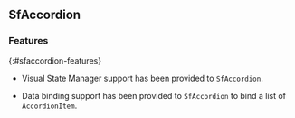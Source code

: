 ## SfAccordion

### Features
{:#sfaccordion-features}

* Visual State Manager support has been provided to `SfAccordion`.

* Data binding support has been provided to `SfAccordion` to bind a list of `AccordionItem`.